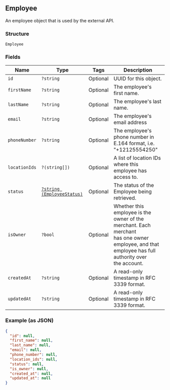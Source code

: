 ## Employee

An employee object that is used by the external API.

### Structure

`Employee`

### Fields

| Name | Type | Tags | Description |
|  --- | --- | --- | --- |
| `id` | `?string` | Optional | UUID for this object. |
| `firstName` | `?string` | Optional | The employee's first name. |
| `lastName` | `?string` | Optional | The employee's last name. |
| `email` | `?string` | Optional | The employee's email address |
| `phoneNumber` | `?string` | Optional | The employee's phone number in E.164 format, i.e. "+12125554250" |
| `locationIds` | `?(string[])` | Optional | A list of location IDs where this employee has access to. |
| `status` | [`?string (EmployeeStatus)`](/doc/models/employee-status.md) | Optional | The status of the Employee being retrieved. |
| `isOwner` | `?bool` | Optional | Whether this employee is the owner of the merchant. Each merchant<br>has one owner employee, and that employee has full authority over<br>the account. |
| `createdAt` | `?string` | Optional | A read-only timestamp in RFC 3339 format. |
| `updatedAt` | `?string` | Optional | A read-only timestamp in RFC 3339 format. |

### Example (as JSON)

```json
{
  "id": null,
  "first_name": null,
  "last_name": null,
  "email": null,
  "phone_number": null,
  "location_ids": null,
  "status": null,
  "is_owner": null,
  "created_at": null,
  "updated_at": null
}
```

